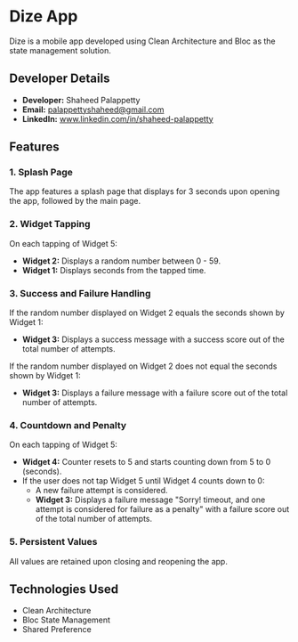 # Dize App

Dize is a mobile app developed using Clean Architecture and Bloc as the state management solution.

## Developer Details

- **Developer:** Shaheed Palappetty
- **Email:** palappettyshaheed@gmail.com
- **LinkedIn:** www.linkedin.com/in/shaheed-palappetty

## Features

### 1. Splash Page

The app features a splash page that displays for 3 seconds upon opening the app, followed by the main page.

### 2. Widget Tapping

On each tapping of Widget 5:

- **Widget 2:** Displays a random number between 0 - 59.
- **Widget 1:** Displays seconds from the tapped time.

### 3. Success and Failure Handling

If the random number displayed on Widget 2 equals the seconds shown by Widget 1:

- **Widget 3:** Displays a success message with a success score out of the total number of attempts.

If the random number displayed on Widget 2 does not equal the seconds shown by Widget 1:

- **Widget 3:** Displays a failure message with a failure score out of the total number of attempts.

### 4. Countdown and Penalty

On each tapping of Widget 5:

- **Widget 4:** Counter resets to 5 and starts counting down from 5 to 0 (seconds).
- If the user does not tap Widget 5 until Widget 4 counts down to 0:
  - A new failure attempt is considered.
  - **Widget 3:** Displays a failure message "Sorry! timeout, and one attempt is considered for failure as a penalty" with a failure score out of the total number of attempts.

### 5. Persistent Values

All values are retained upon closing and reopening the app.

## Technologies Used

- Clean Architecture
- Bloc State Management
- Shared Preference



